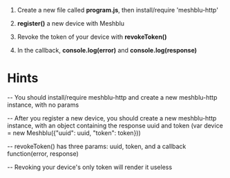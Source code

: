 1) Create a new file called **program.js**, then install/require 'meshblu-http'

2) **register()** a new device with Meshblu

3) Revoke the token of your device with **revokeToken()**

4) In the callback, **console.log(error)** and **console.log(response)**

# Hints
-- You should install/require meshblu-http and create a new meshblu-http instance, with no params

-- After you register a new device, you should create a new meshblu-http instance, with an object
  containing the response uuid and token (var device = new Meshblu({"uuid": uuid, "token": token}))

-- revokeToken() has three params: uuid, token, and a callback function(error, response)

-- Revoking your device's only token will render it useless
